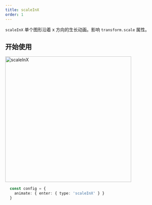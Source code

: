 ```yaml
---
title: scaleInX
order: 1
---
```


`scaleInX` 单个图形沿着 x 方向的生长动画。影响 `transform.scale` 属性。

## 开始使用

<img alt="scaleInX" src="https://gw.alipayobjects.com/mdn/rms_f5c722/afts/img/A*oiaGTLx-dNcAAAAAAAAAAABkARQnAQ" width="400" />

```ts
  const config = {
    animate: { enter: { type: 'scaleInX' } }
  }
```
